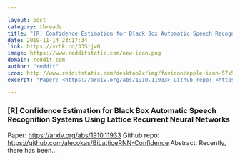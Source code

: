 ```yaml
---

layout: post
category: threads
title: "[R] Confidence Estimation for Black Box Automatic Speech Recognition Systems Using Lattice Recurrent Neural Networks"
date: 2019-11-14 23:17:34
link: https://vrhk.co/33SijwQ
image: https://www.redditstatic.com/new-icon.png
domain: reddit.com
author: "reddit"
icon: http://www.redditstatic.com/desktop2x/img/favicon/apple-icon-57x57.png
excerpt: "Paper: <https://arxiv.org/abs/1910.11933> Github repo: <https://github.com/alecokas/BiLatticeRNN-Confidence> Abstract: Recently, there has been..."

---
```


### [R] Confidence Estimation for Black Box Automatic Speech Recognition Systems Using Lattice Recurrent Neural Networks

Paper: <https://arxiv.org/abs/1910.11933> Github repo: <https://github.com/alecokas/BiLatticeRNN-Confidence> Abstract: Recently, there has been...